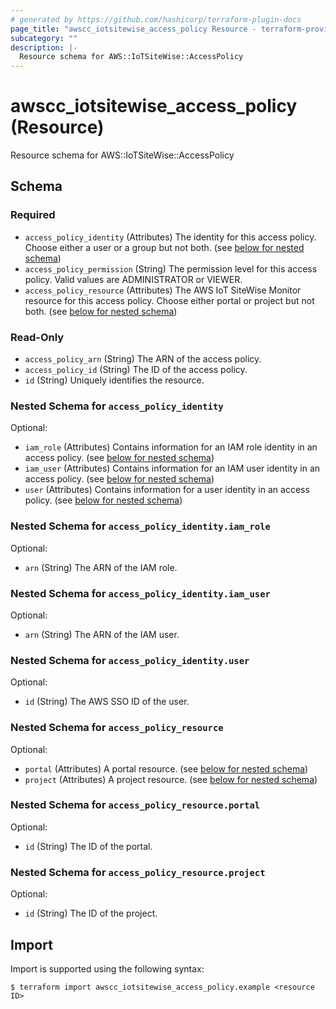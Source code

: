 ```yaml
---
# generated by https://github.com/hashicorp/terraform-plugin-docs
page_title: "awscc_iotsitewise_access_policy Resource - terraform-provider-awscc"
subcategory: ""
description: |-
  Resource schema for AWS::IoTSiteWise::AccessPolicy
---
```


# awscc_iotsitewise_access_policy (Resource)

Resource schema for AWS::IoTSiteWise::AccessPolicy



<!-- schema generated by tfplugindocs -->
## Schema

### Required

- `access_policy_identity` (Attributes) The identity for this access policy. Choose either a user or a group but not both. (see [below for nested schema](#nestedatt--access_policy_identity))
- `access_policy_permission` (String) The permission level for this access policy. Valid values are ADMINISTRATOR or VIEWER.
- `access_policy_resource` (Attributes) The AWS IoT SiteWise Monitor resource for this access policy. Choose either portal or project but not both. (see [below for nested schema](#nestedatt--access_policy_resource))

### Read-Only

- `access_policy_arn` (String) The ARN of the access policy.
- `access_policy_id` (String) The ID of the access policy.
- `id` (String) Uniquely identifies the resource.

<a id="nestedatt--access_policy_identity"></a>
### Nested Schema for `access_policy_identity`

Optional:

- `iam_role` (Attributes) Contains information for an IAM role identity in an access policy. (see [below for nested schema](#nestedatt--access_policy_identity--iam_role))
- `iam_user` (Attributes) Contains information for an IAM user identity in an access policy. (see [below for nested schema](#nestedatt--access_policy_identity--iam_user))
- `user` (Attributes) Contains information for a user identity in an access policy. (see [below for nested schema](#nestedatt--access_policy_identity--user))

<a id="nestedatt--access_policy_identity--iam_role"></a>
### Nested Schema for `access_policy_identity.iam_role`

Optional:

- `arn` (String) The ARN of the IAM role.


<a id="nestedatt--access_policy_identity--iam_user"></a>
### Nested Schema for `access_policy_identity.iam_user`

Optional:

- `arn` (String) The ARN of the IAM user.


<a id="nestedatt--access_policy_identity--user"></a>
### Nested Schema for `access_policy_identity.user`

Optional:

- `id` (String) The AWS SSO ID of the user.



<a id="nestedatt--access_policy_resource"></a>
### Nested Schema for `access_policy_resource`

Optional:

- `portal` (Attributes) A portal resource. (see [below for nested schema](#nestedatt--access_policy_resource--portal))
- `project` (Attributes) A project resource. (see [below for nested schema](#nestedatt--access_policy_resource--project))

<a id="nestedatt--access_policy_resource--portal"></a>
### Nested Schema for `access_policy_resource.portal`

Optional:

- `id` (String) The ID of the portal.


<a id="nestedatt--access_policy_resource--project"></a>
### Nested Schema for `access_policy_resource.project`

Optional:

- `id` (String) The ID of the project.

## Import

Import is supported using the following syntax:

```shell
$ terraform import awscc_iotsitewise_access_policy.example <resource ID>
```
